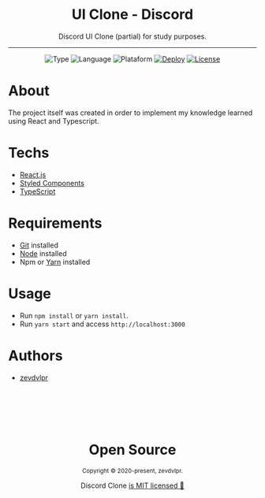 <div align="center">  
  <h1>UI Clone - Discord</h1>
  
  <p>Discord UI Clone (partial) for study purposes.</p>
  
  <hr />
  
  ![Type](https://img.shields.io/static/v1?label=type&message=ui%20clone&color=orange)
  ![Language](https://img.shields.io/static/v1?label=language&message=typescript&color=blue)
  ![Plataform](https://img.shields.io/static/v1?label=plataform&message=web&color=blueviolet)
  [![Deploy](https://img.shields.io/static/v1?label=deploy&message=vercel&color=brightgreen)](https://discord-clone-zevdvlpr.vercel.app/)
  [![License](https://img.shields.io/github/license/zevdvlpr/discord-clone?color=red&label=license)](https://github.com/zevdvlpr/discord-clone/tree/master/LICENSE)  
</div>

# About

The project itself was created in order to implement my knowledge learned using React and Typescript.

# Techs

 - [React.js](https://reactjs.org/)
 - [Styled Components](https://styled-components.com/)
 - [TypeScript](https://www.typescriptlang.org/)

# Requirements

- [Git](https://git-scm.com/) installed
- [Node](https://node.js.org/) installed
- Npm or [Yarn](https://yarnpkg.com/) installed

# Usage

- Run `npm install` or `yarn install`.
- Run `yarn start` and access `http://localhost:3000`

# Authors

- [zevdvlpr](https://github.com/zevdvlpr)

<br>
<br>
<br>
<br>

<div align="center">
  <h1>Open Source</h1>
  <sub>Copyright © 2020-present, zevdvlpr.</sub>
  <p>Discord Clone <a href="https://github.com/zevdvlpr/discord-clone/tree/master/LICENSE">is MIT licensed 💖</a></p>
</div>
